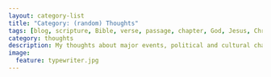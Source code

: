 ```yaml
---
layout: category-list
title: "Category: (random) Thoughts"
tags: [blog, scripture, Bible, verse, passage, chapter, God, Jesus, Christ, Holy, Spirit, trinity, grace, sovereign, election, Baptist, Evangelical, Christian, commentary, analysis, worldview, world-view, "world view", idea, thought]
category: thoughts
description: My thoughts about major events, political and cultural change, the important world-view topics, and other random things :)
image:
  feature: typewriter.jpg
---
```

